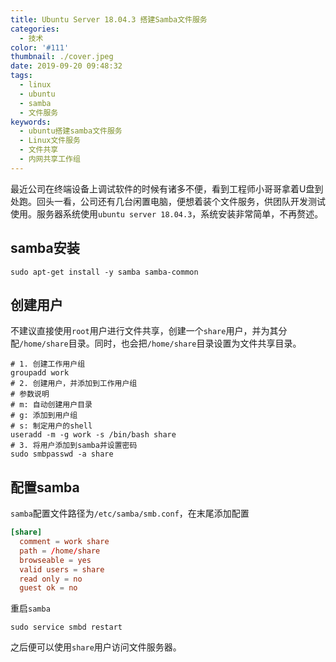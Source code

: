 ```yaml
---
title: Ubuntu Server 18.04.3 搭建Samba文件服务
categories:
  - 技术
color: '#111'
thumbnail: ./cover.jpeg
date: 2019-09-20 09:48:32
tags:
  - linux
  - ubuntu
  - samba
  - 文件服务
keywords:
  - ubuntu搭建samba文件服务
  - Linux文件服务
  - 文件共享
  - 内网共享工作组
---
```


最近公司在终端设备上调试软件的时候有诸多不便，看到工程师小哥哥拿着U盘到处跑。回头一看，公司还有几台闲置电脑，便想着装个文件服务，供团队开发测试使用。服务器系统使用`ubuntu server 18.04.3`，系统安装非常简单，不再赘述。
<!-- more -->

## samba安装

```shell
sudo apt-get install -y samba samba-common
```

## 创建用户

不建议直接使用`root`用户进行文件共享，创建一个`share`用户，并为其分配`/home/share`目录。同时，也会把`/home/share`目录设置为文件共享目录。

```shell
# 1. 创建工作用户组
groupadd work
# 2. 创建用户，并添加到工作用户组
# 参数说明
# m: 自动创建用户目录
# g: 添加到用户组
# s: 制定用户的shell
useradd -m -g work -s /bin/bash share
# 3. 将用户添加到samba并设置密码
sudo smbpasswd -a share
```

## 配置samba

`samba`配置文件路径为`/etc/samba/smb.conf`，在末尾添加配置

```conf
[share]
  comment = work share
  path = /home/share
  browseable = yes
  valid users = share
  read only = no
  guest ok = no
```

重启`samba`

```shell
sudo service smbd restart
```

之后便可以使用`share`用户访问文件服务器。

